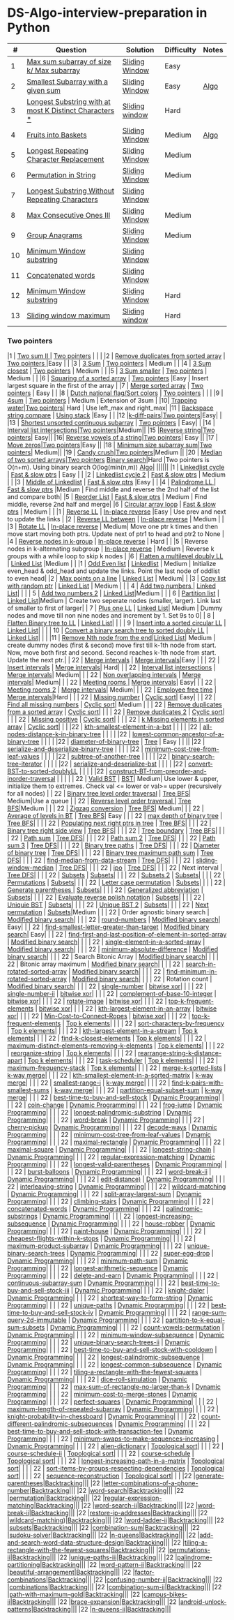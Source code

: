 # DS-Algo-interview-preparation in Python



| #   |Question| Solution |Difficulty | Notes |
| -|----- | ---------- |-----|-------|
| 1  |[Max sum subarray of size k/ Max subarray](https://leetcode.com/problems/maximum-subarray/)| [Sliding Window](https://github.com/saiharshithreddy/DS-Algo-practice/blob/master/Python/Sliding%20window/max_sum_subarray.py) | Easy | |
| 2   |[Smallest Subarray with a given sum](https://leetcode.com/problems/minimum-size-subarray-sum/)| [Sliding Window](https://github.com/saiharshithreddy/DS-Algo-practice/blob/master/Python/Sliding%20window/smallest_sub_array_with_given_sum.py)|  Easy |[Algo](https://github.com/saiharshithreddy/DS-Algo-practice/blob/master/Notes/Notes%20Smallest%20sub%20array%20with%20given%20sum.pdf) |
| 3   |[Longest Substring with at most K Distinct Characters *](https://leetcode.com/problems/longest-substring-with-at-most-k-distinct-characters) | [Sliding window](https://github.com/saiharshithreddy/DS-Algo-practice/blob/master/Python/Sliding%20window/Longest_substring_withK_distinct_characters.py) | Hard | |
|4  |[Fruits into Baskets](https://leetcode.com/problems/fruit-into-baskets/)|[Sliding Window](https://github.com/saiharshithreddy/DS-Algo-practice/blob/master/Python/Sliding%20window/fruits_into_baskets.py) | Medium |[Algo](https://github.com/saiharshithreddy/DS-Algo-practice/blob/master/Notes/Fruits_into_baskets.pdf) |
|5  | [Longest Repeating Character Replacement](https://leetcode.com/problems/longest-repeating-character-replacement/)| [Sliding Window](https://github.com/saiharshithreddy/DS-Algo-practice/blob/master/Python/Sliding%20window/Longest_repeating_character_replacement.py)| Medium | |
|6  | [Permutation in String](https://leetcode.com/problems/permutation-in-string/)|[Sliding Window](https://github.com/saiharshithreddy/DS-Algo-practice/blob/master/Python/Sliding%20window/permutation_in_string.py)| Medium | |
|7  | [Longest Substring Without Repeating Characters ](https://leetcode.com/problems/longest-substring-without-repeating-characters/) | [Sliding Window ]() | | |
|8   | [Max Consecutive Ones III](https://leetcode.com/problems/max-consecutive-ones-iii) | [Sliding Window]() | Medium | |
|9   | [Group Anagrams](https://leetcode.com/problems/group-anagrams/) | [Sliding Window]() | Medium | |
|10 | [Minimum Window substring](https://leetcode.com/problems/minimum-window-substring/) | [Sliding Window]() || | |
|11  | [Concatenated words](https://leetcode.com/problems/concatenated-words/) | [Sliding Window ]() | | |
|12  | [Minimum Window substring](https://leetcode.com/problems/) | [Sliding Window ]() | Hard| |
|13   | [Sliding window maximum](https://leetcode.com/problems/sliding-window-maximum/) | [Sliding window]() | Hard |  | |
### Two pointers
|1 | [Two sum II ](https://leetcode.com/problems/two-sum-ii-input-array-is-sorted/) | [Two pointers]() | | |
|2  | [Remove duplicates from sorted array](https://leetcode.com/problems/remove-duplicates-from-sorted-array/) | [Two pointers ](https://github.com/saiharshithreddy/DS-Algo-practice/blob/master/Python/Two%20pointers/Remove_duplicates_from_sortedarray.py)|Easy |  |
|3   | [3 Sum](https://leetcode.com/problems/3sum/) | [Two pointers](https://github.com/saiharshithreddy/DS-Algo-practice/blob/master/Python/Two%20pointers/3sum.py) | Medium | |
|4  | [3 Sum closest](https://leetcode.com/problems/3sum-closest/) | [Two pointers](https://github.com/saiharshithreddy/DS-Algo-practice/blob/master/Python/Two%20pointers/3sum_closest.py) | Medium | |
|5   | [3 Sum smaller](https://leetcode.com/problems/3sum-smaller/) | [Two pointers](https://github.com/saiharshithreddy/DS-Algo-practice/blob/master/Python/Two%20pointers/3-sum-smaller.py) | Medium | |
|6   | [Squaring of a sorted array](https://leetcode.com/problems/squares-of-a-sorted-array) | [Two pointers](https://github.com/saiharshithreddy/DS-Algo-practice/blob/master/Python/Two%20pointers/Squares_of_sorted_array.py) |Easy | Insert largest square in the first of the array |
|7    | [Merge sorted array](https://leetcode.com/problems/merge-sorted-array) | [Two pointers](https://github.com/saiharshithreddy/DS-Algo-practice/blob/master/Python/Two%20pointers/merge_sorted_array.py) | Easy | |
|8   | [Dutch national flag/Sort colors](https://leetcode.com/problems/sort-colors/) | [Two pointers](https://github.com/saiharshithreddy/DS-Algo-practice/blob/master/Python/Two%20pointers/dutch_national_flag.py) | | |
|9   | [4sum](https://leetcode.com/problems/4sum) | [Two pointers](https://github.com/saiharshithreddy/DS-Algo-practice/blob/master/Python/Two%20pointers/4sum.py) | Medium | Extension of 3sum |
|10| [Trapping water](https://leetcode.com/problems/trapping-rain-water)|[Two pointers](https://github.com/saiharshithreddy/DS-Algo-practice/blob/master/Python/Two%20pointers/trapping_water.py)| Hard | Use left_max and right_max|
|11   | [Backspace string compare](https://leetcode.com/problems/backspace-string-compare/) | [Using stack](https://github.com/saiharshithreddy/DS-Algo-practice/blob/master/Python/Stack/backspace_string_compare.py) |Easy |  |
|12  |[k-diff-pairs](https://leetcode.com/problems/k-diff-pairs-in-an-array/)|[Two pointers](https://github.com/saiharshithreddy/DS-Algo-practice/blob/master/Python/Two%20pointers/k-diff-pairs-array.py)|Easy| |
|13   | [Shortest unsorted continuous subarray](https://leetcode.com/problems/shortest-unsorted-continuous-subarray/) | [Two pointers](https://github.com/saiharshithreddy/DS-Algo-practice/blob/master/Python/Two%20pointers/Shortest-unsorted-continuous-subarray.py) | Easy| |
|14  | [Interval list intersections](https://leetcode.com/problems/interval-list-intersections)|[Two pointers](https://github.com/saiharshithreddy/DS-Algo-practice/blob/master/Python/Two%20pointers/)|Medium||
|15  |[Reverse string](https://leetcode.com/problems/reverse-string)|[Two pointers](https://github.com/saiharshithreddy/DS-Algo-practice/blob/master/Python/Two%20pointers/reverse_vowels_string.py)| Easy||
|16| [Reverse vowels of a string](https://leetcode.com/problems/reverse-vowels-of-a-string/)|[Two pointers](https://github.com/saiharshithreddy/DS-Algo-practice/blob/master/Python/Two%20pointers/)| Easy ||
|17 | [Move zeros](https://leetcode.com/problems/move-zeroes)|[Two pointers](https://github.com/saiharshithreddy/DS-Algo-practice/blob/master/Python/Two%20pointers/)|Easy ||
|18  | [Minimum size subarray sum](https://leetcode.com/problems/minimum-size-subarray-sum)|[Two pointers](https://github.com/saiharshithreddy/DS-Algo-practice/blob/master/Python/Two%20pointers/)| Medium||
|19  | [Candy crush]()|[Two pointers](https://github.com/saiharshithreddy/DS-Algo-practice/blob/master/Python/Two%20pointers/)|Medium ||
|20   | [Median of two sorted arrays](https://leetcode.com/problems/median-of-two-sorted-arrays/)|[Two pointers](https://github.com/saiharshithreddy/DS-Algo-practice/blob/master/Python/Two%20pointers/median-sorted-arrays.py) [Binary search](https://github.com/saiharshithreddy/DS-Algo-practice/blob/master/Python/BinarySearch/median-2sortedarrays.py)|Hard |Two pointers is O(n+m). Using binary search O(log(min(n,m)) [Algo](https://github.com/saiharshithreddy/DS-Algo-practice/blob/master/Notes/Median-of-2sortedarrays.pdf)|
||||||
|1   | [Linkedlist cycle](https://leetcode.com/problems/linked-list-cycle) | [Fast & slow ptrs](https://github.com/saiharshithreddy/DS-Algo-practice/blob/master/Python/Fast_and_slow_pointers/linkedlist_cycle.py) | Easy | |
|2   | [Linkedlist cycle 2](https://leetcode.com/problems/linked-list-cycle-ii) | [Fast & slow ptrs](https://github.com/saiharshithreddy/DS-Algo-practice/blob/master/Python/Fast_and_slow_pointers/) | Medium | |
|3   | [Middle of Linkedlist](https://leetcode.com/problems/middle-of-the-linked-list) | [Fast & slow ptrs](https://github.com/saiharshithreddy/DS-Algo-practice/blob/master/Python/Fast_and_slow_pointers/middle_linkedlist.py) |Easy | |
|4   | [Palindrome LL ](https://leetcode.com/problems/palindrome-linked-list) | [Fast & slow ptrs](https://github.com/saiharshithreddy/DS-Algo-practice/blob/master/Python/Fast_and_slow_pointers/palindrome_linkedlist.py) |Medium | Find middle and reverse the 2nd half of the list and compare both|
|5   | [Reorder List](https://leetcode.com/problems/reorder-list/) | [Fast & slow ptrs](https://github.com/saiharshithreddy/DS-Algo-practice/blob/master/Python/Fast_and_slow_pointers/reorder-list.py) | Medium | Find middle, reverse 2nd half and merge|
|6   | [Circular array loop](https://leetcode.com/problems/circular-array-loop/) | [Fast & slow ptrs](https://github.com/saiharshithreddy/DS-Algo-practice/blob/master/Python/Fast_and_slow_pointers/) | Medium | |
|1   | [Reverse LL](https://leetcode.com/problems/reverse-linked-list) | [In-place reverse](https://github.com/saiharshithreddy/DS-Algo-practice/blob/master/Python/LinkedList/reverseLL.py) |Easy | Use prev and next to update the links |
|2   | [Reverse LL between](https://leetcode.com/problems/reverse-linked-list-ii) | [In-place reverse](https://github.com/saiharshithreddy/DS-Algo-practice/blob/master/Python/LinkedList/reverseLL-between.py) | Medium | |
|3   | [Rotate LL](https://leetcode.com/problems/rotate-list) | [In-place reverse](https://github.com/saiharshithreddy/DS-Algo-practice/blob/master/Python/LinkedList/rotateLL.py) | Medium| Move one ptr k times and then move start moving both ptrs. Update next of ptr1 to head and ptr2 to None |
|4   | [Reverse nodes in k-group](https://leetcode.com/problems/reverse-nodes-in-k-group/) | [In-place reverse](https://github.com/saiharshithreddy/DS-Algo-practice/blob/master/Python/LinkedList/reverse-nodes-k-groups.py) | Hard |  |
|5   | Reverse nodes in k-alternating subgroup | [In-place reverse](https://github.com/saiharshithreddy/DS-Algo-practice/blob/master/Python/LinkedList/reverse-nodes-kgroups-alternatively.py) | Medium | Reverse k groups with a while loop to skip k nodes |
|6   | [Flatten a multilevel doubly LL](https://leetcode.com/problems/flatten-a-multilevel-doubly-linked-list) | [Linked List](https://github.com/saiharshithreddy/DS-Algo-practice/blob/master/Python/LinkedList/flatten_doublylist.py) |Medium | |
|1   | [Odd Even list](https://leetcode.com/problems/odd-even-linked-list) | [Linkedlist](https://github.com/saiharshithreddy/DS-Algo-practice/blob/master/Python/LinkedList/oddevenLL.py) | Medium | Initialize even_head & odd_head and update the links. Point the last node of oddlist to even head|
|2   | [Max points on a line](https://leetcode.com/problems/max-points-on-a-line) | [Linked List](https://github.com/saiharshithreddy/DS-Algo-practice/blob/master/Python/LinkedList/maxpoints-on-line.py) | Medium| |
|3   | [Copy list with random ptr](https://leetcode.com/problems/copy-list-with-random-pointer) | [Linked List](https://github.com/saiharshithreddy/DS-Algo-practice/blob/master/Python/LinkedList/copy-list-with-random-pointer.py) | Medium | |
| 4  | [Add two numbers ](https://leetcode.com/problems/add-two-numbers) | [Linked List](https://github.com/saiharshithreddy/DS-Algo-practice/blob/master/Python/LinkedList/add2numbers.py)| | |
| 5  | [Add two numbers 2](https://leetcode.com/problems/add-two-numbers-ii) | [Linked List](https://github.com/saiharshithreddy/DS-Algo-practice/blob/master/Python/LinkedList/add-numbers-reverse.py)|Medium | |
| 6  | [Partition list](https://leetcode.com/problems/partition-list) | [Linked List](https://github.com/saiharshithreddy/DS-Algo-practice/blob/master/Python/LinkedList/partition-list.py)|Medium | Create two seperate nodes (smaller, larger). Link last of smaller to first of larger|
| 7  | [Plus one LL](https://leetcode.com/problems/plus-one-linked-list) | [Linked List](https://github.com/saiharshithreddy/DS-Algo-practice/blob/master/Python/LinkedList/plus-one-LL.py)| Medium | Dummy nodes and move till non nine nodes and increment by 1. Set 9s to 0|
| 8  | [Flatten Binary tree to LL](https://leetcode.com/problems/flatten-binary-tree-to-linked-list) | [Linked List](https://github.com/saiharshithreddy/DS-Algo-practice/blob/master/Python/LinkedList/)| | |
| 9  | [Insert into a sorted circular LL](https://leetcode.com/problems/insert-into-a-sorted-circular-linked-list) | [Linked List](https://github.com/saiharshithreddy/DS-Algo-practice/blob/master/Python/LinkedList/)| | |
| 10  | [Convert a binary search tree to sorted doubly LL](https://leetcode.com/problems/convert-binary-search-tree-to-sorted-doubly-linked-list) | [Linked List](https://github.com/saiharshithreddy/DS-Algo-practice/blob/master/Python/LinkedList/)| | |
|11  | [Remove Nth node from the end](https://leetcode.com/problems/remove-nth-node-from-end-of-list/)|[Linked List](https://github.com/saiharshithreddy/DS-Algo-practice/blob/master/Python/LinkedList/remove-nth-node.py)| Medium | create dummy nodes (first & second) move first till k-1th node from start. Now, move both first and second. Second reaches k-1th node from start. Update the next ptr.|
| 22  | [Merge intervals](https://leetcode.com/problems/merge-intervals) | [Merge intervals]()|Easy | |
| 22  | [Insert intervals](https://leetcode.com/problems/insert-interval/) | [Merge intervals]()| Hard| |
| 22  | [Interval list intersections](https://leetcode.com/problems/interval-list-intersections/) | [Merge intervals]()| Medium| |
| 22  | [Non overlapping intervals](https://leetcode.com/problems/non-overlapping-intervals/) | [Merge intervals]()| Medium| |
| 22  | [Meeting rooms ](https://leetcode.com/problems/meeting-rooms) | [Merge intervals]()| Easy| |
| 22  | [Meeting rooms 2](https://leetcode.com/problems/meeting-rooms-ii) | [Merge intervals]()| Medium| |
| 22  | [Employee free time](https://leetcode.com/problems/employee-free-time/) | [Merge intervals]()|Hard | |
| 22  | [Missing number](https://leetcode.com/problems/missing-number/) | [Cyclic sort]()| Easy| |
| 22  | [Find all missing numbers](https://leetcode.com/problems/find-all-numbers-disappeared-in-an-array/) | [Cyclic sort]()| Medium | |
| 22  | [Remove duplicates from a sorted array](https://leetcode.com/problems/remove-duplicates-from-sorted-array) | [Cyclic sort]()| | |
| 22  | [Remove duplicates 2](https://leetcode.com/problems/remove-duplicates-from-sorted-list-ii) | [Cyclic sort]()| | |
| 22  | [Missing positive](https://leetcode.com/problems/first-missing-positive/) | [Cyclic sort]()| | |
| 22  | [k Missing elements in sorted array](https://leetcode.com/problems/missing-element-in-sorted-array/) | [Cyclic sort]()| | |
|22 | [kth-smallest-element-in-a-bst](https://leetcode.com/problems/kth-smallest-element-in-a-bst/) | []() |  |  |
|22 | [all-nodes-distance-k-in-binary-tree](https://leetcode.com/problems/all-nodes-distance-k-in-binary-tree/) | []() |  |  |
|22 | [lowest-common-ancestor-of-a-binary-tree](https://leetcode.com/problems/lowest-common-ancestor-of-a-binary-tree/) | []() |  |  |
|22 | [diameter-of-binary-tree](https://leetcode.com/problems/diameter-of-binary-tree/) | [Tree](https://github.com/saiharshithreddy/DS-Algo-practice/blob/master/Python/Tree/diameter-BT.py) | Easy |  |
||
|22 | [serialize-and-deserialize-binary-tree](https://leetcode.com/problems/serialize-and-deserialize-binary-tree/) | []() |  |  |
|22 | [minimum-cost-tree-from-leaf-values](https://leetcode.com/problems/minimum-cost-tree-from-leaf-values) | []() |  |  |
|22 | [subtree-of-another-tree](https://leetcode.com/problems/subtree-of-another-tree) | []() |  |  |
|22 | [binary-search-tree-iterator](https://leetcode.com/problems/binary-search-tree-iterator) | []() |  |  |
|22 | [serialize-and-deserialize-bst](https://leetcode.com/problems/serialize-and-deserialize-bst) | []() |  |  |
|22 | [convert-BST-to-sorted-doublyLL](https://leetcode.com/problems/convert-binary-search-tree-to-sorted-doubly-linked-list) | []() |  |  |
|22 | [construct-BT-from-preorder-and-inorder-traversal](https://leetcode.com/problems/construct-binary-tree-from-preorder-and-inorder-traversal) | []() |  |  |
| 22  | [Valid BST](https://leetcode.com/problems/validate-binary-search-tree/) | [BST](https://github.com/saiharshithreddy/DS-Algo-practice/blob/master/Python/Tree/valid-bst.py)| Medium| Use lower & upper, initialize them to extremes. Check val <= lower or val>= upper (recursively for all nodes) |
| 22  | [Binary tree level order traversal](https://leetcode.com/problems/binary-tree-level-order-traversal) | [Tree BFS](https://github.com/saiharshithreddy/DS-Algo-practice/blob/master/Python/BFS/binary-tree-level-order.py)| Medium|Use a queue |
| 22  | [Reverse level order traversal ](https://leetcode.com/problems/binary-tree-level-order-traversal-ii) | [Tree BFS](https://github.com/saiharshithreddy/DS-Algo-practice/blob/master/Python/BFS/reverse-level-order-traversal.py)|Medium | |
| 22  | [Zigzag conversion](https://leetcode.com/problems/zigzag-conversion) | [Tree BFS]()| Medium| |
| 22  | [Average of levels in BT](https://leetcode.com/problems/average-of-levels-in-binary-tree) | [Tree BFS]()| Easy | |
| 22  | [max depth of binary tree](https://leetcode.com/problems/maximum-depth-of-binary-tree) | [Tree BFS]()| | |
| 22  | [Populating next right ptrs in tree](https://leetcode.com/problems/populating-next-right-pointers-in-each-node/) | [Tree BFS]()| | |
| 22  | [Binary tree right side view](https://leetcode.com/problems/binary-tree-right-side-view/) | [Tree BFS]()| | |
| 22  | [Tree boundary](https://leetcode.com/problems/boundary-of-binary-tree/) | [Tree BFS]()| | |
| 22  | [Path sum](https://leetcode.com/problems/path-sum/) | [Tree DFS]()| | |
| 22  | [Path sum 2](https://leetcode.com/problems/path-sum-ii) | [Tree DFS]()| | |
| 22  | [Path sum 3](https://leetcode.com/problems/path-sum-iii/) | [Tree DFS]()| | |
| 22  | [Binary tree paths](https://leetcode.com/problems/binary-tree-paths/) | [Tree DFS]()| | |
| 22  | [Diameter of binary tree](https://leetcode.com/problems/diameter-of-binary-tree/) | [Tree DFS]()| | |
| 22  | [Binary tree maximum path sum](https://leetcode.com/problems/binary-tree-maximum-path-sum/) | [Tree DFS]()| | |
| 22  | [find-median-from-data-stream](https://leetcode.com/problems/find-median-from-data-stream/) | [Tree DFS]()| | |
| 22  | [sliding-window-median](https://leetcode.com/problems/sliding-window-median/) | [Tree DFS]()| | |
| 22  | [ipo](https://leetcode.com/problems/ipo/) | [Tree DFS]()| | |
| 22  | Next interval | [Tree DFS]()| | |
| 22  | [Subsets](https://leetcode.com/problems/subsets/) | [Subsets]()| | |
| 22  | [Subsets 2](https://leetcode.com/problems/subsets-ii/) | [Subsets]()| | |
| 22  | [Permutations](https://leetcode.com/problems/permutations) | [Subsets]()| | |
| 22  | [Letter case permutation](https://leetcode.com/problems/letter-case-permutation/) | [Subsets]()| | |
| 22  | [Generate parentheses ](https://leetcode.com/problems/generate-parentheses/) | [Subsets]()| | |
| 22  | [Generalized abbreviation](https://leetcode.com/problems/generalized-abbreviation/) | [Subsets]()| | |
| 22  | [Evaluate reverse polish notation](https://leetcode.com/problems/evaluate-reverse-polish-notation/) | [Subsets]()| | |
| 22  | [Uniquie BST](https://leetcode.com/problems/unique-binary-search-trees/) | [Subsets]()| | |
| 22  | [Unique BST 2](https://leetcode.com/problems/unique-binary-search-trees-ii/) | [Subsets]()| | |
| 22  | [Next permutation](https://leetcode.com/problems/next-permutation/) | [Subsets]()|Medium | |
| 22  | Order agnostic binary search | [Modified binary search]()| | |
| 22  | [round-numbers](https://leetcode.com/discuss/interview-question/125001/round-numbers/123813) | [Modified binary search]()| Easy| |
| 22  | [find-smallest-letter-greater-than-target](https://leetcode.com/problems/find-smallest-letter-greater-than-target/) | [Modified binary search]()| Easy| |
| 22  | [find-first-and-last-position-of-element-in-sorted-array](https://leetcode.com/problems/find-first-and-last-position-of-element-in-sorted-array/) | [Modified binary search]()| | |
| 22  | [single-element-in-a-sorted-array](https://leetcode.com/problems/single-element-in-a-sorted-array/) | [Modified binary search]()| | |
| 22  | [minimum-absolute-difference](https://leetcode.com/problems/minimum-absolute-difference/) | [Modified binary search]()| | |
| 22  | Search Bitonic Array | [Modified binary search]()| | |
| 22  | Bitonic array maximum[]() | [Modified binary search]()| | |
| 22  | [search-in-rotated-sorted-array](https://leetcode.com/problems/search-in-rotated-sorted-array/) | [Modified binary search]()| | |
| 22  | [find-minimum-in-rotated-sorted-array](https://leetcode.com/problems/find-minimum-in-rotated-sorted-array/) | [Modified binary search]()| | |
| 22  | Rotation count | [Modified binary search]()| | |
| 22  | [single-number](https://leetcode.com/problems/single-number/) | [bitwise xor]()| | |
| 22  | [single-number-ii](https://leetcode.com/problems/single-number-ii/) | [bitwise xor]()| | |
| 22  | [complement-of-base-10-integer](https://leetcode.com/problems/complement-of-base-10-integer/) | [bitwise xor]()| | |
| 22  | [rotate-image](https://leetcode.com/problems/rotate-image/) | [bitwise xor]()| | |
| 22  | [top-k-frequent-elements](https://leetcode.com/problems/top-k-frequent-elements/) | [bitwise xor]()| | |
| 22  | [kth-largest-element-in-an-array](https://leetcode.com/problems/kth-largest-element-in-an-array/) | [bitwise xor]()| | |
| 22  | [Min-Cost-to-Connect-Ropes](https://leetcode.com/discuss/interview-question/344677/Amazon-or-Online-Assessment-2019-or-Min-Cost-to-Connect-Ropes) | [bitwise xor]()| | |
| 22  | [top-k-frequent-elements](https://leetcode.com/problems/top-k-frequent-elements/) | [Top k elements]()| | |
| 22  | [sort-characters-by-frequency](https://leetcode.com/problems/sort-characters-by-frequency/) | [Top k elements]()| | |
| 22  | [kth-largest-element-in-a-stream](https://leetcode.com/problems/kth-largest-element-in-a-stream/) | [Top k elements]()| | |
| 22  | [find-k-closest-elements](https://leetcode.com/problems/find-k-closest-elements/) | [Top k elements]()| | |
| 22  | [maximum-distinct-elements-removing-k-elements](https://www.geeksforgeeks.org/maximum-distinct-elements-removing-k-elements/) | [Top k elements]()| | |
| 22  | [reorganize-string](https://leetcode.com/problems/reorganize-string/) | [Top k elements]()| | |
| 22  | [rearrange-string-k-distance-apart](https://leetcode.com/problems/rearrange-string-k-distance-apart/) | [Top k elements]()| | |
| 22  | [task-scheduler](https://leetcode.com/problems/task-scheduler/) | [Top k elements]()| | |
| 22  | [maximum-frequency-stack](https://leetcode.com/problems/maximum-frequency-stack/) | [Top k elements]()| | |
| 22  | [merge-k-sorted-lists](https://leetcode.com/problems/merge-k-sorted-lists/) | [k-way merge]()| | |
| 22  | [kth-smallest-element-in-a-sorted-matrix](https://leetcode.com/problems/kth-smallest-element-in-a-sorted-matrix/) | [k-way merge]()| | |
| 22  | [smallest-range-i](https://leetcode.com/problems/smallest-range-i/) | [k-way merge]()| | |
| 22  | [find-k-pairs-with-smallest-sums](https://leetcode.com/problems/find-k-pairs-with-smallest-sums/) | [k-way merge]()| | |
| 22  | [partition-equal-subset-sum](https://leetcode.com/problems/partition-equal-subset-sum/) | [k-way merge]()| | |
| 22  | [best-time-to-buy-and-sell-stock](https://leetcode.com/problems/best-time-to-buy-and-sell-stock) | [Dynamic Programming]()| | |
| 22  | [coin-change](https://leetcode.com/problems/coin-change) | [Dynamic Programming]()| | |
| 22  | [frog-jump](https://leetcode.com/problems/frog-jump) | [Dynamic Programming]()| | |
| 22  | [longest-palindromic-substring](https://leetcode.com/problems/longest-palindromic-substring) | [Dynamic Programming]()| | |
| 22  | [word-break](https://leetcode.com/problems/word-break) | [Dynamic Programming]()| | |
| 22  | [cherry-pickup](https://leetcode.com/problems/cherry-pickup) | [Dynamic Programming]()| | |
| 22  | [decode-ways](https://leetcode.com/problems/decode-ways) | [Dynamic Programming]()| | |
| 22  | [minimum-cost-tree-from-leaf-values](https://leetcode.com/problems/minimum-cost-tree-from-leaf-values) | [Dynamic Programming]()| | |
| 22  | [maximal-rectangle](https://leetcode.com/problems/maximal-rectangle) | [Dynamic Programming]()| | |
| 22  | [maximal-square](https://leetcode.com/problems/maximal-square) | [Dynamic Programming]()| | |
| 22  | [longest-string-chain](https://leetcode.com/problems/longest-string-chain) | [Dynamic Programming]()| | |
| 22  | [regular-expression-matching](https://leetcode.com/problems/regular-expression-matching) | [Dynamic Programming]()| | |
| 22  | [longest-valid-parentheses](https://leetcode.com/problems/longest-valid-parentheses) | [Dynamic Programming]()| | |
| 22  | [burst-balloons](https://leetcode.com/problems/burst-balloons) | [Dynamic Programming]()| | |
| 22  | [word-break-ii](https://leetcode.com/problems/word-break-ii) | [Dynamic Programming]()| | |
| 22  | [edit-distance)](https://leetcode.com/problems/edit-distance) | [Dynamic Programming]()| | |
| 22  | [interleaving-string](https://leetcode.com/problems/interleaving-string) | [Dynamic Programming]()| | |
| 22  | [wildcard-matching](https://leetcode.com/problems/wildcard-matching) | [Dynamic Programming]()| | |
| 22  | [split-array-largest-sum](https://leetcode.com/problems/split-array-largest-sum) | [Dynamic Programming]()| | |
| 22  | [climbing-stairs](https://leetcode.com/problems/climbing-stairs) | [Dynamic Programming]()| | |
| 22  | [concatenated-words](https://leetcode.com/problems/concatenated-words) | [Dynamic Programming]()| | |
| 22  | [palindromic-substrings](https://leetcode.com/problems/palindromic-substrings) | [Dynamic Programming]()| | |
| 22  | [longest-increasing-subsequence](https://leetcode.com/problems/longest-increasing-subsequence) | [Dynamic Programming]()| | |
| 22  | [house-robber](https://leetcode.com/problems/house-robber) | [Dynamic Programming]()| | |
| 22  | [paint-house](https://leetcode.com/problems/paint-house) | [Dynamic Programming]()| | |
| 22  | [cheapest-flights-within-k-stops](https://leetcode.com/problems/cheapest-flights-within-k-stops) | [Dynamic Programming]()| | |
| 22  | [maximum-product-subarray](https://leetcode.com/problems/maximum-product-subarray) | [Dynamic Programming]()| | |
| 22  | [unique-binary-search-trees](https://leetcode.com/problems/unique-binary-search-trees) | [Dynamic Programming]()| | |
| 22  | [super-egg-drop](https://leetcode.com/problems/super-egg-drop) | [Dynamic Programming]()| | |
| 22  | [minimum-path-sum](https://leetcode.com/problems/minimum-path-sum) | [Dynamic Programming]()| | |
| 22  | [longest-arithmetic-sequence](https://leetcode.com/problems/longest-arithmetic-sequence) | [Dynamic Programming]()| | |
| 22  | [delete-and-earn](https://leetcode.com/problems/delete-and-earn) | [Dynamic Programming]()| | |
| 22  | [continuous-subarray-sum](https://leetcode.com/problems/continuous-subarray-sum) | [Dynamic Programming]()| | |
| 22  | [best-time-to-buy-and-sell-stock-iii](https://leetcode.com/problems/best-time-to-buy-and-sell-stock-iii) | [Dynamic Programming]()| | |
| 22  | [knight-dialer](https://leetcode.com/problems/knight-dialer) | [Dynamic Programming]()| | |
| 22  | [shortest-way-to-form-string](https://leetcode.com/problems/shortest-way-to-form-string) | [Dynamic Programming]()| | |
| 22  | [unique-paths](https://leetcode.com/problems/unique-paths) | [Dynamic Programming]()| | |
| 22  | [best-time-to-buy-and-sell-stock-iv](https://leetcode.com/problems/best-time-to-buy-and-sell-stock-iv) | [Dynamic Programming]()| | |
| 22  | [range-sum-query-2d-immutable](https://leetcode.com/problems/range-sum-query-2d-immutable) | [Dynamic Programming]()| | |
| 22  | [partition-to-k-equal-sum-subsets](https://leetcode.com/problems/partition-to-k-equal-sum-subsets) | [Dynamic Programming]()| | |
| 22  | [count-vowels-permutation](https://leetcode.com/problems/count-vowels-permutation) | [Dynamic Programming]()| | |
| 22  | [minimum-window-subsequence](https://leetcode.com/problems/minimum-window-subsequence) | [Dynamic Programming]()| | |
| 22  | [unique-binary-search-trees-ii](https://leetcode.com/problems/unique-binary-search-trees-ii) | [Dynamic Programming]()| | |
| 22  | [best-time-to-buy-and-sell-stock-with-cooldown](https://leetcode.com/problems/best-time-to-buy-and-sell-stock-with-cooldown) | [Dynamic Programming]()| | |
| 22  | [longest-palindromic-subsequence](https://leetcode.com/problems/longest-palindromic-subsequence) | [Dynamic Programming]()| | |
| 22  | [longest-common-subsequence](https://leetcode.com/problems/longest-common-subsequence) | [Dynamic Programming]()| | |
| 22  | [tiling-a-rectangle-with-the-fewest-squares](https://leetcode.com/problems/tiling-a-rectangle-with-the-fewest-squares) | [Dynamic Programming]()| | |
| 22  | [dice-roll-simulation](https://leetcode.com/problems/dice-roll-simulation) | [Dynamic Programming]()| | |
| 22  | [max-sum-of-rectangle-no-larger-than-k](https://leetcode.com/problems/max-sum-of-rectangle-no-larger-than-k) | [Dynamic Programming]()| | |
| 22  | [minimum-cost-to-merge-stones](https://leetcode.com/problems/minimum-cost-to-merge-stones) | [Dynamic Programming]()| | |
| 22  | [perfect-squares](https://leetcode.com/problems/perfect-squares) | [Dynamic Programming]()| | |
| 22  | [maximum-length-of-repeated-subarray](https://leetcode.com/problems/maximum-length-of-repeated-subarray) | [Dynamic Programming]()| | |
| 22  | [knight-probability-in-chessboard](https://leetcode.com/problems/knight-probability-in-chessboard) | [Dynamic Programming]()| | |
| 22  | [count-different-palindromic-subsequences](https://leetcode.com/problems/count-different-palindromic-subsequences) | [Dynamic Programming]()| | |
| 22  | [best-time-to-buy-and-sell-stock-with-transaction-fee](https://leetcode.com/problems/best-time-to-buy-and-sell-stock-with-transaction-fee) | [Dynamic Programming]()| | |
| 22  | [minimum-swaps-to-make-sequences-increasing](https://leetcode.com/problems/minimum-swaps-to-make-sequences-increasing) | [Dynamic Programming]()| | |
| 22  | [alien-dictionary](https://leetcode.com/problems/alien-dictionary) | [Topological sort]()| | |
| 22  | [course-schedule-ii](https://leetcode.com/problems/course-schedule-ii) | [Topological sort]()| | |
| 22  | [course-schedule](https://leetcode.com/problems/course-schedule) | [Topological sort]()| | |
| 22  | [longest-increasing-path-in-a-matrix](https://leetcode.com/problems/longest-increasing-path-in-a-matrix) | [Topological sort]()| | |
| 22  | [sort-items-by-groups-respecting-dependencies](https://leetcode.com/problems/sort-items-by-groups-respecting-dependencies) | [Topological sort]()| | |
| 22  | [sequence-reconstruction](https://leetcode.com/problems/sequence-reconstruction) | [Topological sort]()| | |
|22  |[generate-parentheses](https://leetcode.com/problems/generate-parentheses)|[Backtracking]()|||
|22  |[letter-combinations-of-a-phone-number](https://leetcode.com/problems/letter-combinations-of-a-phone-number)|[Backtracking]()|||
|22  |[word-search](https://leetcode.com/problems/word-search)|[Backtracking]()|||
|22  |[permutation](https://leetcode.com/problems/permutations)|[Backtracking]()|||
|22  |[regular-expression-matching](https://leetcode.com/problems/regular-expression-matching)|[Backtracking]()|||
|22  |[word-search-ii](https://leetcode.com/problems/word-search-ii)|[Backtracking]()|||
|22  |[word-break-ii](https://leetcode.com/problems/word-break-ii)|[Backtracking]()|||
|22  |[restore-ip-addresses](https://leetcode.com/problems/restore-ip-addresses)|[Backtracking]()|||
|22  |[wildcard-matching](https://leetcode.com/problems/wildcard-matching))|[Backtracking]()|||
|22  |[word-ladder-ii](https://leetcode.com/problems/word-ladder-ii)|[Backtracking]()|||
|22  |[subsets](https://leetcode.com/problems/subsets)|[Backtracking]()|||
|22  |[combination-sum](https://leetcode.com/problems/combination-sum)|[Backtracking]()|||
|22  |[sudoku-solver](https://leetcode.com/problems/sudoku-solver)|[Backtracking]()|||
|22  |[n-queens](https://leetcode.com/problems/n-queens)|[Backtracking]()|||
|22  |[add-and-search-word-data-structure-design](https://leetcode.com/problems/add-and-search-word-data-structure-design)|[Backtracking]()|||
|22  |[tiling-a-rectangle-with-the-fewest-squares](https://leetcode.com/problems/tiling-a-rectangle-with-the-fewest-squares)|[Backtracking]()|||
|22  |[permutations-ii](https://leetcode.com/problems/permutations-ii)|[Backtracking]()|||
|22  |[unique-paths-iii](https://leetcode.com/problems/unique-paths-iii)|[Backtracking]()|||
|22  |[palindrome-partitioning](https://leetcode.com/problems/palindrome-partitioning)|[Backtracking]()|||
|22  |[word-pattern-ii](https://leetcode.com/problems/word-pattern-ii)|[Backtracking]()|||
|22  |[beautiful-arrangement](https://leetcode.com/problems/beautiful-arrangement)|[Backtracking]()|||
|22  |[factor-combinations](https://leetcode.com/problems/factor-combinations)|[Backtracking]()|||
|22  |[confusing-number-ii](https://leetcode.com/problems/confusing-number-ii)|[Backtracking]()|||
|22  |[combinations](https://leetcode.com/problems/combinations)|[Backtracking]()|||
|22  |[combination-sum-ii](https://leetcode.com/problems/combination-sum-ii)|[Backtracking]()|||
|22  |[path-with-maximum-gold](https://leetcode.com/problems/path-with-maximum-gold)|[Backtracking]()|||
|22  |[campus-bikes-ii](https://leetcode.com/problems/campus-bikes-ii)|[Backtracking]()|||
|22  |[brace-expansion](https://leetcode.com/problems/brace-expansion)|[Backtracking]()|||
|22  |[android-unlock-patterns](https://leetcode.com/problems/android-unlock-patterns)|[Backtracking]()|||
|22  |[n-queens-ii](https://leetcode.com/problems/n-queens-ii)|[Backtracking]()|||
